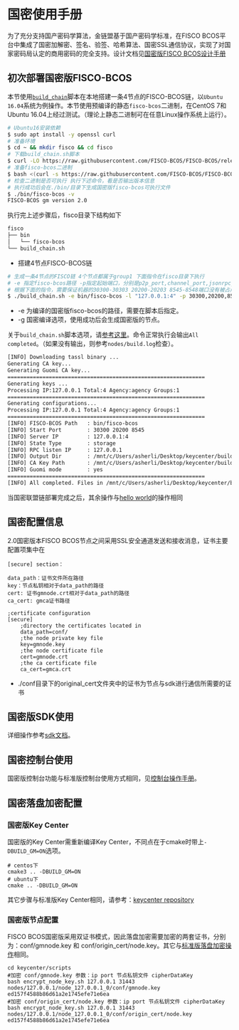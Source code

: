 # 国密使用手册

为了充分支持国产密码学算法，金链盟基于国产密码学标准，在FISCO BCOS平台中集成了国密加解密、签名、验签、哈希算法、国密SSL通信协议，实现了对国家密码局认定的商用密码的完全支持。设计文档见[国密版FISCO BCOS设计手册](../design/features/guomi.md)

## 初次部署国密版FISCO-BCOS

本节使用[`build_chain`](build_chain.md)脚本在本地搭建一条4节点的FISCO-BCOS链，以`Ubuntu 16.04`系统为例操作。本节使用预编译的静态`fisco-bcos`二进制，在CentOS 7和Ubuntu 16.04上经过测试。（理论上静态二进制可在任意Linux操作系统上运行）。

```bash
# Ubuntu16安装依赖
$ sudo apt install -y openssl curl
# 准备环境
$ cd ~ && mkdir fisco && cd fisco
# 下载build_chain.sh脚本
$ curl -LO https://raw.githubusercontent.com/FISCO-BCOS/FISCO-BCOS/release-2.0.1/tools/build_chain.sh && chmod u+x build_chain.sh
# 准备fisco-bcos二进制
$ bash <(curl -s https://raw.githubusercontent.com/FISCO-BCOS/FISCO-BCOS/release-2.0.1/tools/ci/download_bin.sh) -g
# 检查二进制是否可执行 执行下述命令，看是否输出版本信息
# 执行成功后会在./bin/目录下生成国密版fisco-bcos可执行文件
$ ./bin/fisco-bcos -v
FISCO-BCOS gm version 2.0
```

执行完上述步骤后，fisco目录下结构如下

```bash
fisco
├── bin
│   └── fisco-bcos
└── build_chain.sh
```


- 搭建4节点FISCO-BCOS链

```bash
# 生成一条4节点的FISCO链 4个节点都属于group1 下面指令在fisco目录下执行
# -e 指定fisco-bcos路径 -p指定起始端口，分别是p2p_port,channel_port,jsonrpc_port
# 根据下面的指令，需要保证机器的30300-30303 20200-20203 8545-8548端口没有被占用
$ ./build_chain.sh -e bin/fisco-bcos -l "127.0.0.1:4" -p 30300,20200,8545 -g
```

* -e 为编译的国密版fisco-bcos的路径，需要在脚本后指定。
* -g 国密编译选项，使用成功后会生成国密版的节点。

关于`build_chain.sh`脚本选项，请[参考这里](build_chain.md)。命令正常执行会输出`All completed`。（如果没有输出，则参考`nodes/build.log`检查）。

```bash
[INFO] Downloading tassl binary ...
Generating CA key...
Generating Guomi CA key...
==============================================================
Generating keys ...
Processing IP:127.0.0.1 Total:4 Agency:agency Groups:1
==============================================================
Generating configurations...
Processing IP:127.0.0.1 Total:4 Agency:agency Groups:1
==============================================================
[INFO] FISCO-BCOS Path   : bin/fisco-bcos
[INFO] Start Port        : 30300 20200 8545
[INFO] Server IP         : 127.0.0.1:4
[INFO] State Type        : storage
[INFO] RPC listen IP     : 127.0.0.1
[INFO] Output Dir        : /mnt/c/Users/asherli/Desktop/keycenter/build/nodes
[INFO] CA Key Path       : /mnt/c/Users/asherli/Desktop/keycenter/build/nodes/gmcert/ca.key
[INFO] Guomi mode        : yes
==============================================================
[INFO] All completed. Files in /mnt/c/Users/asherli/Desktop/keycenter/build/nodes
```

当国密联盟链部署完成之后，其余操作与[hello world](./hello_world.md)的操作相同

## 国密配置信息

2.0国密版本FISCO BCOS节点之间采用SSL安全通道发送和接收消息，证书主要配置项集中在

```shell
[secure] section：

data_path：证书文件所在路径
key：节点私钥相对于data_path的路径
cert: 证书gmnode.crt相对于data_path的路径
ca_cert: gmca证书路径

;certificate configuration
[secure]
    ;directory the certificates located in
    data_path=conf/
    ;the node private key file
    key=gmnode.key
    ;the node certificate file
    cert=gmnode.crt
    ;the ca certificate file
    ca_cert=gmca.crt
```

* ./conf目录下的original_cert文件夹中的证书为节点与sdk进行通信所需要的证书

## 国密版SDK使用

详细操作参考[sdk文档](../../docs/sdk/config.html#id8)。

## 国密控制台使用

国密版控制台功能与标准版控制台使用方式相同，见[控制台操作手册](../manual/console.md)。

## 国密落盘加密配置

### 国密版Key Center

国密版的Key Center需重新编译Key Center，不同点在于cmake时带上``` -DBUILD_GM=ON ```选项。

``` shell
# centos下
cmake3 .. -DBUILD_GM=ON
# ubuntu下
cmake .. -DBUILD_GM=ON
```

其它步骤与标准版Key Center相同，请参考：[keycenter repository](https://github.com/FISCO-BCOS/keycenter)

### 国密版节点配置

FISCO BCOS国密版采用双证书模式，因此落盘加密需要加密的两套证书，分别为：conf/gmnode.key 和 conf/origin_cert/node.key。其它与[标准版落盘加密操作](./disk_encryption.md)相同。

``` shell
cd keycenter/scripts
#加密 conf/gmnode.key 参数：ip port 节点私钥文件 cipherDataKey
bash encrypt_node_key.sh 127.0.0.1 31443 nodes/127.0.0.1/node_127.0.0.1_0/conf/gmnode.key ed157f4588b86d61a2e1745efe71e6ea 
#加密 conf/origin_cert/node.key 参数：ip port 节点私钥文件 cipherDataKey
bash encrypt_node_key.sh 127.0.0.1 31443 nodes/127.0.0.1/node_127.0.0.1_0/conf/origin_cert/node.key ed157f4588b86d61a2e1745efe71e6ea 
```